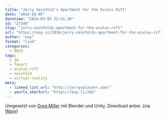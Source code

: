 ```yaml
---
title: "Jerry Seinfeld's Apartment for the Oculus Rift"
date: "2014-03-05"
datetime: "2014-03-05 22:51:30"
id: "27348"
slug: "jerry-seinfelds-apartment-for-the-oculus-rift"
url: "https://eay.cc/2014/jerry-seinfelds-apartment-for-the-oculus-rift/"
author: "eay"
format: "link"
categories:
  - 0815
tags:
  - 3d
  - fanart
  - oculus-rift
  - seinfeld
  - virtual-reality
meta:
  - linked_list_url: "http://jerrysplacevr.com/"
  - yourls_shorturl: "https://eay.li/2do"
---
```


Umgesetzt von [Greg Miller](http://www.gmiller.net/) mit Blender und Unity, Download anbei. (via [Waxy](http://waxy.org/links))
